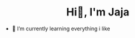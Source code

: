 <h1 align="center">Hi👋, I'm Jaja</h1>


- 🌱 I’m currently learning everything i like
<!-- - 👯 I’m looking to collaborate on ...
- 🤔 I’m looking for help with ...
- 💬 Ask me about ...
- 📫 How to reach me: ...
- 😄 Pronouns: ...
- ⚡ Fun fact: ... -->

